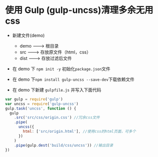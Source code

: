# 使用 Gulp (gulp-uncss)清理多余无用 css

- 新建文件(demo)

  - demo ---> 根目录
  - src ---> 存放原文件（html，css）
  - dist ---> 存放过滤后文件

- 在 demo 下 `npm init -y` 初始化`package.json`文件
- 在 demo 下`npm install gulp-uncss --save-dev`下载依赖文件
- 在 demo 下新建 `gulpfile.js` 并写入下面代码

```javascript
var gulp = require('gulp')
var uncss = require('gulp-uncss')
gulp.task('uncss', function () {
  gulp
    .src('src/css/origin.css') //冗余css文件
    .pipe(
      uncss({
        html: ['src/origin.html'], //使用css的html页面，可多个
      })
    )
    .pipe(gulp.dest('build/css/uncss')) //输出目录
})
```
